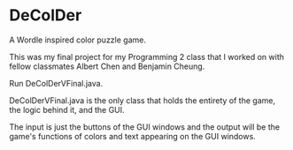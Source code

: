 # DeColDer
A Wordle inspired color puzzle game.

This was my final project for my Programming 2 class that I worked on with fellow classmates Albert Chen and Benjamin Cheung.

Run DeColDerVFinal.java.

DeColDerVFinal.java is the only class that holds the entirety of the game, the logic behind it, and the GUI.

The input is just the buttons of the GUI windows and the output will be the game's functions of colors and text appearing on the GUI windows.
